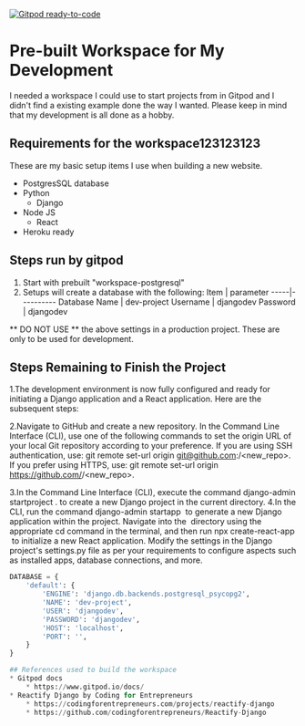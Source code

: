 [![Gitpod ready-to-code](https://img.shields.io/badge/Gitpod-ready--to--code-blue?logo=gitpod)](https://gitpod.io/#https://github.com/sizhky/sample-django-project/)

# Pre-built Workspace for My Development
I needed a workspace I could use to start projects from in Gitpod and I didn't find a existing example done the way I wanted. Please keep in mind that my development is all done as a hobby.

## Requirements for the workspace123123123
These are my basic setup items I use when building a new website.

* PostgresSQL database
* Python
    * Django
* Node JS
    * React
* Heroku ready

<!--赵毅负责上面的英文翻译内容-->
<!--工作区运行的要求
    下面是我搭建一个新网站所需要的基础配置操作
       PostgresSQL 数据库部署
       Python部署
         DJango 框架
       Node JS部署
         React 框架
    支持Heroku ready部署-->



## Steps run by gitpod
<!-- 杨常佑翻译的内容 -->
1. Start with prebuilt "workspace-postgresql"
2. Setups will create a database with the following:
    Item | parameter
    -----|----------
    Database Name | dev-project
    Username | djangodev
    Password | djangodev

** DO NOT USE ** the above settings in a production project. These are only to be used for development.
<!-- 杨常佑翻译的内容-->



<!--全俊召修改---->
## Steps Remaining to Finish the Project
1.The development environment is now fully configured and ready for initiating a Django application and a React application. Here are the subsequent steps:

2.Navigate to GitHub and create a new repository.
In the Command Line Interface (CLI), use one of the following commands to set the origin URL of your local Git repository according to your preference. If you are using SSH authentication, use: git remote set-url origin git@github.com:<username>/<new_repo>. If you prefer using HTTPS, use: git remote set-url origin https://github.com/<username>/<new_repo>.

3.In the Command Line Interface (CLI), execute the command django-admin startproject <project name> . to create a new Django project in the current directory.
4.In the CLI, run the command django-admin startapp <app name> to generate a new Django application within the project.
Navigate into the <project name> directory using the appropriate cd command in the terminal, and then run npx create-react-app <react app name> to initialize a new React application.
Modify the settings in the Django project's settings.py file as per your requirements to configure aspects such as installed apps, database connections, and more.
<!--全俊召修改---->


```Python
DATABASE = {
    'default': {
        'ENGINE': 'django.db.backends.postgresql_psycopg2',
        'NAME': 'dev-project',
        'USER': 'djangodev',
        'PASSWORD': 'djangodev',
        'HOST': 'localhost',
        'PORT': '',
    }
}

## References used to build the workspace
* Gitpod docs
    * https://www.gitpod.io/docs/
* Reactify Django by Coding for Entrepreneurs
    * https://codingforentrepreneurs.com/projects/reactify-django
    * https://github.com/codingforentrepreneurs/Reactify-Django


